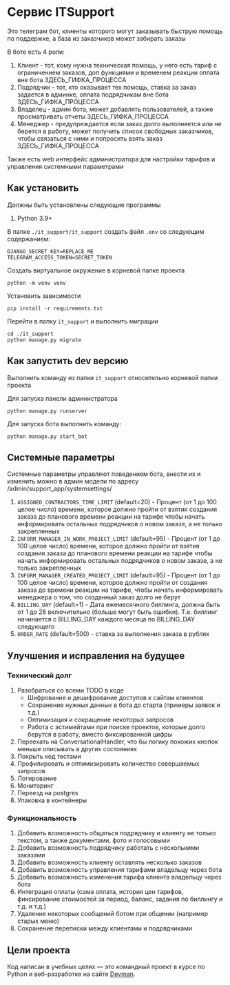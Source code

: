 # Сервис ITSupport

Это телеграм бот, клиенты которого могут заказывать быструю помощь по 
поддержке, а база из заказчиков может забирать заказы

В боте есть 4 роли:
1. Клиент - тот, кому нужна техническая помощь, у него есть тариф с ограничением 
заказов, доп функциями и временем реакции оплата вне бота
ЗДЕСЬ_ГИФКА_ПРОЦЕССА
2. Подрядчик - тот, кто оказывает тех помощь, ставка за заказ задается в админке, оплата подрядчикам вне бота
ЗДЕСЬ_ГИФКА_ПРОЦЕССА
3. Владелец - админ бота, может добавлять пользователей, а также просматривать отчеты
ЗДЕСЬ_ГИФКА_ПРОЦЕССА
4. Менеджер - предупреждается если заказ долго выполняется или не берется в 
работу, может получить список свободных заказчиков, чтобы связаться с ними и попросить взять заказ
ЗДЕСЬ_ГИФКА_ПРОЦЕССА

Также есть web интерфейс администратора для настройки тарифов и управления системными параметрами

## Как установить

Должны быть установлены следующие программы
1. Python 3.9+

В папке `./it_support/it_support` создать файл `.env` со следующим содержанием:

```text
DJANGO_SECRET_KEY=REPLACE_ME
TELEGRAM_ACCESS_TOKEN=SECRET_TOKEN
```

Создать виртуальное окружение в корневой папке проекта

```shell
python -m venv venv
```

Установить зависимости

```shell
pip install -r requirements.txt
```

Перейти в папку `it_support` и выполнить миграции

```shell
cd ./it_support
python manage.py migrate
```

## Как запустить dev версию

Выполнить команду из папки `it_support` относительно корневой папки проекта

Для запуска панели администратора

```shell
python manage.py runserver
```
Для запуска бота выполнить команду:

```shell
python manage.py start_bot
```

## Системные параметры

Системные параметры управляют поведением бота, внести их и изменить можно в админ модели по адресу /admin/support_app/systemsettings/

1. `ASSIGNED_CONTRACTORS_TIME_LIMIT` (default=20) - Процент (от 1 до 100 целое число) времени, которое должно пройти от взятия создания заказа до планового времени реакции на тарифе чтобы начать информировать остальных подрядчиков о новом заказе, а не только закрепленных
2. `INFORM_MANAGER_IN_WORK_PROJECT_LIMIT` (default=95) - Процент (от 1 до 100 целое число) времени, которое должно пройти от взятия создания заказа до планового времени реакции на тарифе чтобы начать информировать остальных подрядчиков о новом заказе, а не только закрепленных
3. `INFORM_MANAGER_CREATED_PROJECT_LIMIT` (default=95) - Процент (от 1 до 100 целое число) времени, которое должно пройти от создания заказа до времени реакции на тарифе, чтобы начать информировать менеджера о том, что созданный заказ долго не берут
4. `BILLING_DAY` (default=1) - Дата ежемесячного биллинга, должна быть от 1 до 28 включительно (больше могут быть ошибки). Т.е. биллинг начинается с BILLING_DAY каждого месяца по BILLING_DAY следующего
5. `ORDER_RATE` (default=500) - ставка за выполнения заказа в рублях

## Улучшения и исправления на будущее

### Технический долг

1. Разобраться со всеми TODO в коде
   - Шифрование и дешифрование доступов к сайтам клиентов
   - Сохранение нужных данных в бота до старта (примеры заявок и т.д.)
   - Оптимизация и сокращение некоторых запросов
   - Работа с эстимейтами при поиске проектов, которые долго берутся в работу, вместо фиксированной цифры
2. Переехать на ConversationalHandler, что бы логику похожих кнопок меньше описывать в других состояниях
3. Покрыть код тестами
4. Профилировать и оптимизировать количество совершаемых запросов
5. Логирование
6. Мониторинг
7. Переезд на postgres
8. Упаковка в контейнеры

### Функциональность

1. Добавить возможность общаться подрядчику и клиенту не только текстом, а также документами, фото и голосовыми
2. Добавить возможность подрядчику работать с несколькими заказами
3. Добавить возможность клиенту оставлять несколько заказов
4. Добавить возможность управления тарифами владельцу через бота
5. Добавить возможность изменения тарифа клиента владельцу через бота
6. Интеграция оплаты (сама оплата, история цен тарифов, фиксирование стоимостей за период, баланс, задания по биллингу и т.д. и т.д.)
7. Удаление некоторых сообщений ботом при общении (например старых меню)
8. Сохранение переписки между клиентами и подрядчиками

## Цели проекта

Код написан в учебных целях — это командный проект в курсе по Python и веб-разработке на
сайте [Devman](https://dvmn.org).